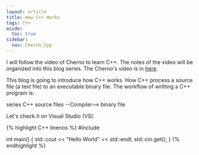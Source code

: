 ```yaml
---
layout: article
title: How C++ Works
tags: C++
aside:
  toc: true
sidebar:
  nav: Cherno_Cpp
---
```


I will follow the video of Cherno to learn C++. The notes of the video will be organized into this blog series. The Cherno's video is in [here](https://www.youtube.com/watch?v=18c3MTX0PK0&list=PLlrATfBNZ98dudnM48yfGUldqGD0S4FFb).

This blog is going to introduce how C++ works. How C++ process a source file (a text file) to an executable binary file. The workflow of writting a C++ program is: 

series C++ source files --Compiler--> binary file

Let's check it on Visual Studio (VS).
<!--more-->

{% highlight C++ linenos %}
#include <iostream>

int main()
{
	std::cout << "Hello World" << std::endl;
	std::cin.get();
}
{% endhighlight %}
